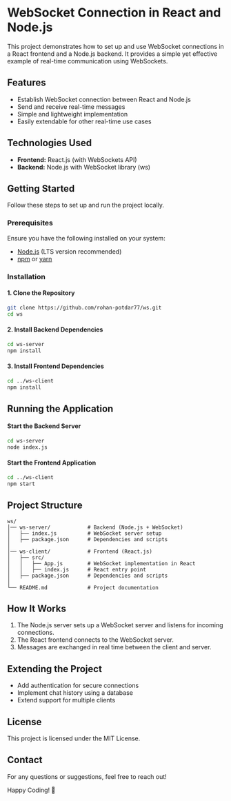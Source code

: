 # WebSocket Connection in React and Node.js

This project demonstrates how to set up and use WebSocket connections in a React frontend and a Node.js backend. It provides a simple yet effective example of real-time communication using WebSockets.

## Features
- Establish WebSocket connection between React and Node.js
- Send and receive real-time messages
- Simple and lightweight implementation
- Easily extendable for other real-time use cases

## Technologies Used
- **Frontend:** React.js (with WebSockets API)
- **Backend:** Node.js with WebSocket library (ws)

## Getting Started
Follow these steps to set up and run the project locally.

### Prerequisites
Ensure you have the following installed on your system:
- [Node.js](https://nodejs.org/) (LTS version recommended)
- [npm](https://www.npmjs.com/) or [yarn](https://yarnpkg.com/)

### Installation
#### 1. Clone the Repository
```sh
git clone https://github.com/rohan-potdar77/ws.git
cd ws
```
#### 2. Install Backend Dependencies
```sh
cd ws-server
npm install
```
#### 3. Install Frontend Dependencies
```sh
cd ../ws-client
npm install
```

## Running the Application
#### Start the Backend Server
```sh
cd ws-server
node index.js
```
#### Start the Frontend Application
```sh
cd ../ws-client
npm start
```

## Project Structure
```
ws/
│── ws-server/            # Backend (Node.js + WebSocket)
│   ├── index.js          # WebSocket server setup
│   ├── package.json      # Dependencies and scripts
│
│── ws-client/            # Frontend (React.js)
│   ├── src/
│   │   ├── App.js        # WebSocket implementation in React
│   │   ├── index.js      # React entry point
│   ├── package.json      # Dependencies and scripts
│
└── README.md             # Project documentation
```

## How It Works
1. The Node.js server sets up a WebSocket server and listens for incoming connections.
2. The React frontend connects to the WebSocket server.
3. Messages are exchanged in real time between the client and server.

## Extending the Project
- Add authentication for secure connections
- Implement chat history using a database
- Extend support for multiple clients

## License
This project is licensed under the MIT License.

## Contact
For any questions or suggestions, feel free to reach out!

Happy Coding! 🚀

